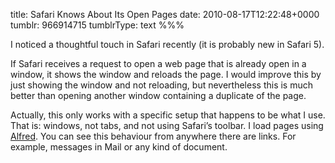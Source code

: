 title: Safari Knows About Its Open Pages
date: 2010-08-17T12:22:48+0000
tumblr: 966914715
tumblrType: text
%%%

I noticed a thoughtful touch in Safari recently (it is probably new in Safari 5).

If Safari receives a request to open a web page that is already open in a window, it shows the window and reloads the page. I would improve this by just showing the window and not reloading, but nevertheless this is much better than opening another window containing a duplicate of the page. 

Actually, this only works with a specific setup that happens to be what I use. That is: windows, not tabs, and not using Safari’s toolbar. I load pages using [Alfred](http://www.alfredapp.com/). You can see this behaviour from anywhere there are links. For example, messages in Mail or any kind of document. 
